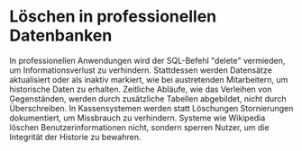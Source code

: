 # Löschen in professionellen Datenbanken

In professionellen Anwendungen wird der SQL-Befehl "delete" vermieden, um Informationsverlust zu verhindern. Stattdessen werden Datensätze aktualisiert oder als inaktiv markiert, wie bei austretenden Mitarbeitern, um historische Daten zu erhalten. Zeitliche Abläufe, wie das Verleihen von Gegenständen, werden durch zusätzliche Tabellen abgebildet, nicht durch Überschreiben. In Kassensystemen werden statt Löschungen Stornierungen dokumentiert, um Missbrauch zu verhindern. Systeme wie Wikipedia löschen Benutzerinformationen nicht, sondern sperren Nutzer, um die Integrität der Historie zu bewahren.